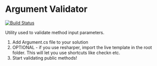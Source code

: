 # Argument Validator

[![Build Status](https://travis-ci.org/jonocairns/csharp-argument.svg?branch=master)](https://travis-ci.org/jonocairns/csharp-argument)

Utility used to validate method input parameters.

1) Add Argument.cs file to your solution
2) OPTIONAL - if you use resharper, import the live template in the root folder. This will let you use shortcuts like checkn etc.
3) Start validating public methods!

